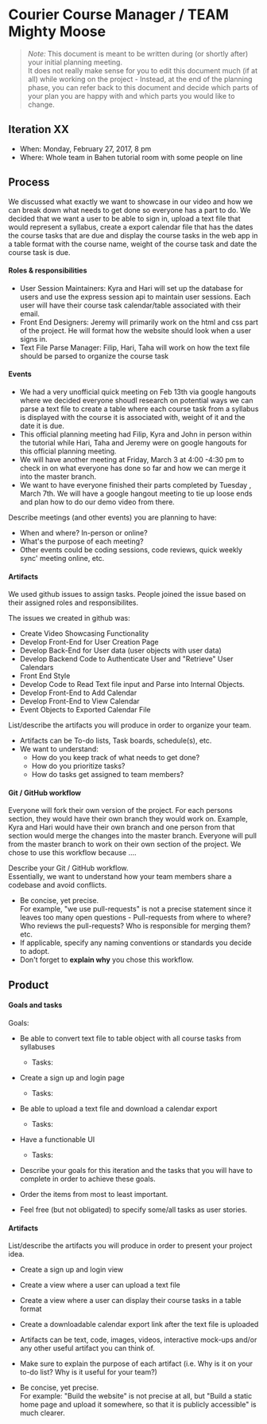 # Courier Course Manager / TEAM Mighty Moose

 > _Note:_ This document is meant to be written during (or shortly after) your initial planning meeting.     
 > It does not really make sense for you to edit this document much (if at all) while working on the project - Instead, at the end of the planning phase, you can refer back to this document and decide which parts of your plan you are happy with and which parts you would like to change.


## Iteration XX

 * When: Monday, February 27, 2017, 8 pm
 * Where: Whole team in Bahen tutorial room with some people on line

## Process

We discussed what exactly we want to showcase in our video and how we can break down what needs to get done so everyone has a part to do. We decided that we want a user to be able to sign in, upload a text file that would represent a syllabus, create a export calendar file that has the dates the course tasks that are due and display the course tasks in the web app in a table format with the course name, weight of the course task and date the course task is due. 

#### Roles & responsibilities

* User Session Maintainers: Kyra and Hari will set up the database for users and use the express session api to maintain user sessions. Each user will have their course task calendar/table associated with their email. 
* Front End Designers: Jeremy will primarily work on the html and css part of the project. He will format how the website should look when a user signs in.
* Text File Parse Manager: Filip, Hari, Taha will work on how the text file should be parsed to organize the course task 

#### Events

* We had a very unofficial quick meeting on Feb 13th via google hangouts where we decided everyone shoudl research on potential ways we can parse a text file to create a table where each course task from a syllabus is displayed with the course it is associated with, weight of it and the date it is due.
* This official planning meeting had Filip, Kyra and John in person within the tutorial while Hari, Taha and Jeremy were on google hangouts for this official planning meeting. 
* We will have another meeting at Friday, March 3 at 4:00 -4:30 pm to check in on what everyone has done so far and how we can merge it into the master branch.
* We want to have everyone finished their parts completed by Tuesday , March 7th. We will have a google hangout meeting to tie up loose ends and plan how to do our demo video from there.

Describe meetings (and other events) you are planning to have:
 * When and where? In-person or online?
 * What's the purpose of each meeting?
 * Other events could be coding sessions, code reviews, quick weekly sync' meeting online, etc.

#### Artifacts

We used github issues to assign tasks. People joined the issue based on their assigned roles and responsibilites.

The issues we created in github was:
* Create Video Showcasing Functionality
* Develop Front-End for User Creation Page
* Develop Back-End for User data (user objects with user data)
* Develop Backend Code to Authenticate User and "Retrieve" User Calendars
* Front End Style
* Develop Code to Read Text file input and Parse into Internal Objects.
* Develop Front-End to Add Calendar
* Develop Front-End to View Calendar
* Event Objects to Exported Calendar File


List/describe the artifacts you will produce in order to organize your team.       

 * Artifacts can be To-do lists, Task boards, schedule(s), etc.
 * We want to understand:
   * How do you keep track of what needs to get done?
   * How do you prioritize tasks?
   * How do tasks get assigned to team members?

#### Git / GitHub workflow

Everyone will fork their own version of the project. For each persons section, they would have their own branch they would work on. Example, Kyra and Hari would have their own branch and one person from that section would merge the changes into the master branch. Everyone will pull from the master branch to work on their own section of the project. We chose to use this workflow because ....

Describe your Git / GitHub workflow.     
Essentially, we want to understand how your team members share a codebase and avoid conflicts.

 * Be concise, yet precise.      
For example, "we use pull-requests" is not a precise statement since it leaves too many open questions - Pull-requests from where to where? Who reviews the pull-requests? Who is responsible for merging them? etc.
 * If applicable, specify any naming conventions or standards you decide to adopt.
 * Don't forget to **explain why** you chose this workflow.



## Product

#### Goals and tasks

Goals:

* Be able to convert text file to table object with all course tasks from syllabuses
   * Tasks:
   
* Create a sign up and login page
  * Tasks:
  
* Be able to upload a text file and download a calendar export
   * Tasks:
 
* Have a functionable UI
   * Tasks:
   
 * Describe your goals for this iteration and the tasks that you will have to complete in order to achieve these goals.
 * Order the items from most to least important.
 * Feel free (but not obligated) to specify some/all tasks as user stories.

#### Artifacts

List/describe the artifacts you will produce in order to present your project idea.

* Create a sign up and login view

* Create a view where a user can upload a text file

* Create a view where a user can display their course tasks in a table format

* Create a downloadable calendar export link after the text file is uploaded



 * Artifacts can be text, code, images, videos, interactive mock-ups and/or any other useful artifact you can think of.
 * Make sure to explain the purpose of each artifact (i.e. Why is it on your to-do list? Why is it useful for your team?)
 * Be concise, yet precise.         
   For example: "Build the website" is not precise at all, but "Build a static home page and upload it somewhere, so that it is publicly accessible" is much clearer.
